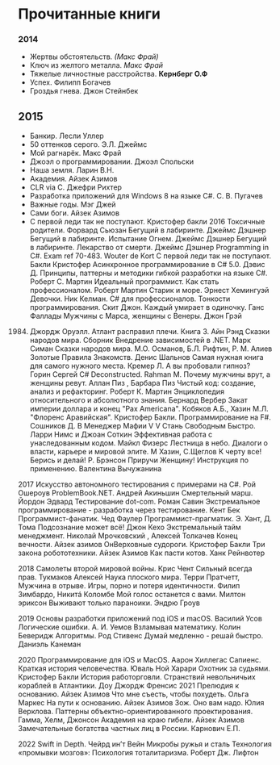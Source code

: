# Прочитанные книги

### 2014
- Жертвы обстоятельств. *(Макс Фрай)*
- Ключ из желтого металла. *Макс Фрай*
- Тяжелые личностные расстройства. **Кернберг О.Ф**
- Успех. Филипп Богачев
- Гроздья гнева. Джон Стейнбек

## 2015
- Банкир. Лесли Уллер 
- 50 оттенков серого. Э.Л. Джеймс 
- Мой рагнарёк. Макс Фрай
- Джоэл о программировании. Джоэл Спольски
- Наша земля. Ларин В.Н.
- Академия. Айзек Азимов
- CLR via C. Джефри Рихтер
- Разработка приложений для Windows 8 на языке C#. С. В. Пугачев 
- Важные годы. Мэг Джей
- Сами боги. Айзек Азимов
- С первой леди так не поступают. Кристофер бакли
2016
Токсичные родители. Форвард Сьюзан
Бегущий в лабиринте. Джеймс Дэшнер
Бегущий в лабиринте. Испытание Огнем. Джеймс Дэшнер
Бегущий в лабиринте. Лекарство от смерти. Джеймс Дэшнер
Programming in C#. Exam ref 70-483. Wouter de Kort
С первой леди так не поступают. Бакли Кристофер
Асинхронное программирование в C# 5.0. Дэвис Д.
Принципы, паттерны и методики гибкой разработки на языке C#. Роберт С. Мартин
Идеальный программист. Как стать профессионалом. Роберт Мартин
Старик и море. Эрнест Хемингуэй 
Девочки. Ник Келман.
C# для профессионалов. Тонкости программирования. Скит Джон.
Каждый умирает в одиночку. Ганс Фаллады
Мужчины с Марса, женщины с Венеры. Джон Грэй
1984. Джордж Оруэлл. 
Атлант расправил плечи. Книга 3. Айн Рэнд
Сказки народов мира. Сборник
Внедрение зависимостей в .NET. Марк Симан
Сказки народов мира. М.О. Османов, Б.Л. Рифтин, Р. М. Алиев
Золотые Правила Знакомств. Денис Шальнов 
Самая нужная книга для самого нужного места. Кремер Л.
А вы пробовали гипноз? Горин Сергей
C# Deconstructed. Rahman M. 
Почему мужчины врут, а женщины ревут. Аллан Пиз , Барбара Пиз 
Чистый код: создание, анализ и рефакторинг. Роберт К. Мартин
Энциклопедия относительного и абсолютного знания. Бернард Вербер
Закат империи доллара и конец "Pax Americana". Кобяков А.Б., Хазин М.Л.
"Флоренс Аравийская". Кристофер Бакли.
Программирование на F#. Сошников Д. В
Менеджер Мафии V V
Стань Свободным Быстро. Ларри Нимс и Джоан Соткин 
Эффективная работа с унаследованным кодом. Майкл Физерс 
Лестница в небо. Диалоги о власти, карьере и мировой элите. М Хазин, С.Щеглов
К черту все! Берись и делай! Р. Брэнсон
Приручи Женщину! Инструкция по применению. Валентина Вычужанина

2017
Искусство автономного тестирования с примерами на C#. Рой Ошероув
ProblemBook.NET. Андрей Акиньшин
Смертельный марш. Йордон Эдвард
Тестирование dot-com. Роман Савин
Экстремальное программирование - разработка через тестирование. Кент Бек
Программист-фанатик. Чед Фаулер
Программист-прагматик. Э. Хант, Д. Тома 
Подсознание может всё!  Джон Кехо 
Экстремальный тайм менеджмент. Николай Мрочковский , Алексей Толкачев
Конец вечности. Айзек азимов
ОнВерховные судороги. Кристофер Бакли
Три закона робототехники. Айзек Азимов
Как пасти котов. Ханк Рейнвотер

2018
Самолеты второй мировой войны. Крис Чент
Сильный всегда прав. Тукмаков Алексей
Наука плоского мира. Терри Пратчетт,
Мужчина в отрыве. Игры, порно и потеря идентичности. Филип Зимбардо, Никитá Коломбе
Мой голос останется с вами. Милтон эриксон
Выживают только параноики. Эндрю Гроув

2019
Основы разработки приложений под iOS и macOS. Василий Усов
Логические ошибки. А. И. Уемов
Взламывая математику. Колин Беверидж
Алгоритмы. Род Стивенс
Думай медленно - решай быстро. Даниэль Канеман

2020
Программирование для iOS и MacOS. Аарон Хиллегас
Сапиенс. Краткая история человечества. Юваль Ной Харари
Охотник за судьями. Кристофер Бакли
История работорговли. Странствий невольничьих кораблей в Атлантики. Доу Джордж Френсис
2021
Прелюдия к основанию. Айзек Азимов
Что мне съесть, чтобы похудеть. Ольга Маркес
На пути к основанию. Айзек Азимов
Зож. Оно вам надо. Юлия Верклова. 
Паттерны объектно-ориентированного проектирования. Гамма, Хелм, Джонсон
Академия на краю гибели. Айзек Азимов
Замечательные богатства частных лиц в России. Карнович Е.П.

2022
 Swift in Depth. Чейрд ин’т Вейн 
Микробы ружья и сталь
Технология «промывки мозгов»: Психология тоталитаризма. Роберт Дж. Лифтон
